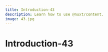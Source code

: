 ```yaml
---
title: Introduction-43
description: Learn how to use @nuxt/content.
image: 43.jpg
---
```


# Introduction-43

<article-image name="43.jpg" alt="サンプル画像"></article-image>
